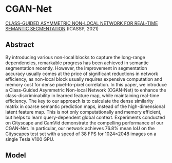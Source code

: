 # CGAN-Net 
[CLASS-GUIDED ASYMMETRIC NON-LOCAL NETWORK FOR REAL-TIME SEMANTIC SEGMENTATION](https://ieeexplore.ieee.org/abstract/document/9414957) (ICASSP, 2021)

## Abstract
By introducing various non-local blocks to capture the long-range dependencies, remarkable progress has been achieved in semantic segmentation recently. However, the improvement in segmentation accuracy usually comes at the price of significant reductions in network efficiency, as non-local block usually requires expensive computation and memory cost for dense pixel-to-pixel correlation. In this paper, we introduce a Class-Guided Asymmetric Non-local Network (CGAN-Net) to enhance the class-discriminability in learned feature map, while maintaining real-time efficiency. The key to our approach is to calculate the dense similarity matrix in coarse semantic prediction maps, instead of the high-dimensional latent feature map. This is not only computationally and memory efficient, but helps to learn query-dependent global context. Experiments conducted on Cityscape and CamVid demonstrate the compelling performance of our CGAN-Net. In particular, our network achieves 76.8% mean IoU on the Cityscapes test set with a speed of 38 FPS for 1024×2048 images on a single Tesla V100 GPU.

## Model



